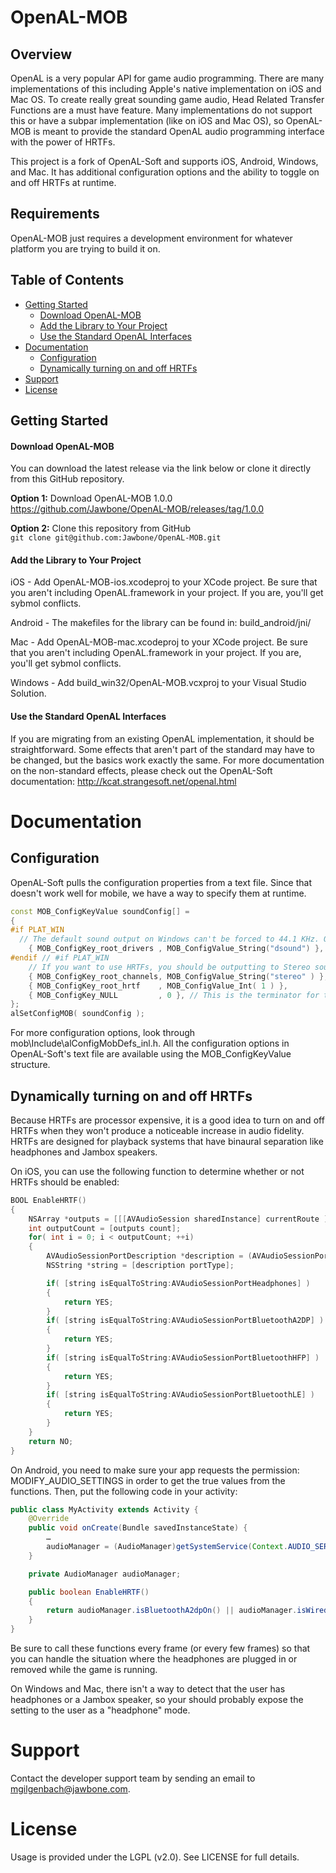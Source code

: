 OpenAL-MOB
==========

## Overview

OpenAL is a very popular API for game audio programming. There are many implementations of this including Apple's native implementation on iOS and Mac OS. To create really great sounding game audio, Head Related Transfer Functions are a must have feature. Many implementations do not support this or have a subpar implementation (like on iOS and Mac OS), so OpenAL-MOB is meant to provide the standard OpenAL audio programming interface with the power of HRTFs. 

This project is a fork of OpenAL-Soft and supports iOS, Android, Windows, and Mac. It has additional configuration options and the ability to toggle on and off HRTFs at runtime. 

## Requirements

OpenAL-MOB just requires a development environment for whatever platform you are trying to build it on. 

## Table of Contents

- [Getting Started](#getting-started)
  - [Download OpenAL-MOB](#download-openal-mob)
  - [Add the Library to Your Project](#add-the-library-to-your-project)
  - [Use the Standard OpenAL Interfaces](#use-the-standard-openal-interfaces)
- [Documentation](#documentation)
  - [Configuration](#configuration)
  - [Dynamically turning on and off HRTFs](#dynamically-turning-on-and-off-hrtfs)
- [Support](#support)
- [License](#license)

## Getting Started

#### Download OpenAL-MOB

You can download the latest release via the link below or clone it directly from this GitHub repository.

**Option 1:** Download OpenAL-MOB 1.0.0  
https://github.com/Jawbone/OpenAL-MOB/releases/tag/1.0.0

**Option 2:** Clone this repository from GitHub  
`git clone git@github.com:Jawbone/OpenAL-MOB.git`

#### Add the Library to Your Project

iOS - Add OpenAL-MOB-ios.xcodeproj to your XCode project. Be sure that you aren't including OpenAL.framework in your project. If you are, you'll get sybmol conflicts. 

Android - The makefiles for the library can be found in: build_android/jni/

Mac - Add OpenAL-MOB-mac.xcodeproj to your XCode project. Be sure that you aren't including OpenAL.framework in your project. If you are, you'll get sybmol conflicts. 

Windows - Add build_win32/OpenAL-MOB.vcxproj to your Visual Studio Solution.


#### Use the Standard OpenAL Interfaces

If you are migrating from an existing OpenAL implementation, it should be straightforward. Some effects that aren't part of the standard may have to be changed, but the basics work exactly the same. For more documentation on the non-standard effects, please check out the OpenAL-Soft documentation: http://kcat.strangesoft.net/openal.html

# Documentation

## Configuration

OpenAL-Soft pulls the configuration properties from a text file. Since that doesn't work well for mobile, we have a way to specify them at runtime. 

``` C++
const MOB_ConfigKeyValue soundConfig[] =
{
#if PLAT_WIN
  // The default sound output on Windows can't be forced to 44.1 KHz. Outputting at 44.1 KHz is essential to support HRTF, so adding this is on Windows is a good idea
	{ MOB_ConfigKey_root_drivers , MOB_ConfigValue_String("dsound") }, 
#endif // #if PLAT_WIN
	// If you want to use HRTFs, you should be outputting to Stereo sound
	{ MOB_ConfigKey_root_channels, MOB_ConfigValue_String("stereo" ) },
	{ MOB_ConfigKey_root_hrtf    , MOB_ConfigValue_Int( 1 ) },
	{ MOB_ConfigKey_NULL         , 0 }, // This is the terminator for the config array
};
alSetConfigMOB( soundConfig );

```
For more configuration options, look through mob\Include\alConfigMobDefs_inl.h. All the configuration options in OpenAL-Soft's text file are available using the MOB_ConfigKeyValue structure. 

## Dynamically turning on and off HRTFs
Because HRTFs are processor expensive, it is a good idea to turn on and off HRTFs when they won't produce a noticeable increase in audio fidelity. HRTFs are designed for playback systems that have binaural separation like headphones and Jambox speakers. 

On iOS, you can use the following function to determine whether or not HRTFs should be enabled:

``` objective-c
BOOL EnableHRTF()
{
    NSArray *outputs = [[[AVAudioSession sharedInstance] currentRoute ] outputs ];
    int outputCount = [outputs count];
    for( int i = 0; i < outputCount; ++i)
    {
        AVAudioSessionPortDescription *description = (AVAudioSessionPortDescription*)[outputs objectAtIndex:i];
        NSString *string = [description portType];

        if( [string isEqualToString:AVAudioSessionPortHeadphones] )
        {
            return YES;
        }
        if( [string isEqualToString:AVAudioSessionPortBluetoothA2DP] )
        {
            return YES;
        }
        if( [string isEqualToString:AVAudioSessionPortBluetoothHFP] )
        {
            return YES;
        }
        if( [string isEqualToString:AVAudioSessionPortBluetoothLE] )
        {
            return YES;
        }
    }
    return NO;
}
```

On Android, you need to make sure your app requests the permission: MODIFY_AUDIO_SETTINGS in order to get the true values from the functions. Then, put the following code in your activity:
``` java
public class MyActivity extends Activity {
    @Override
    public void onCreate(Bundle savedInstanceState) {
        …
        audioManager = (AudioManager)getSystemService(Context.AUDIO_SERVICE);
    }

    private AudioManager audioManager;

    public boolean EnableHRTF()
    {
        return audioManager.isBluetoothA2dpOn() || audioManager.isWiredHeadsetOn();
    }
}
```

Be sure to call these functions every frame (or every few frames) so that you can handle the situation where the headphones are plugged in or removed while the game is running.

On Windows and Mac, there isn't a way to detect that the user has headphones or a Jambox speaker, so your should probably expose the setting to the user as a "headphone" mode. 

# Support

Contact the developer support team by sending an email to mgilgenbach@jawbone.com.

# License

Usage is provided under the LGPL (v2.0). See LICENSE for full details.
